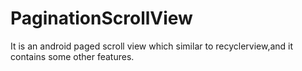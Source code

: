 # PaginationScrollView
It is an android paged scroll view which similar to recyclerview,and it contains some other features.
